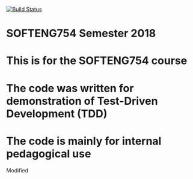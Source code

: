 [![Build Status](https://travis-ci.org/uoa-ece/SE754.svg?branch=master)](https://travis-ci.org/uoa-ece/SE754)
# SOFTENG754 Semester 2018
# This is for the SOFTENG754 course
# The code was written for demonstration of Test-Driven Development (TDD)
# The code is mainly for internal pedagogical use
Modified